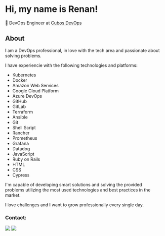 # Hi, my name is Renan!

💼 DevOps Engineer at [Cubos DevOps](https://cubos.io/devops?utm_source=post-blog)

## About
I am a DevOps professional, in love with the tech area and passionate about solving problems.

I have experiencie with the following technologies and platforms:
- Kubernetes
- Docker
- Amazon Web Services
- Google Cloud Platform
- Azure DevOps
- GitHub
- GitLab
- Terraform
- Ansible
- Git
- Shell Script
- Rancher
- Prometheus
- Grafana
- Datadog
- JavaScript
- Ruby on Rails
- HTML
- CSS
- Cypress

I'm capable of developing smart solutions and solving the provided problems utilizing the most used technologies and best practices in the market.

I love challenges and I want to grow professionally every single day.

### Contact:
<div> 
  <a href = "mailto:renancemm@gmail.com"><img src="https://img.shields.io/badge/Gmail-D14836?style=for-the-badge&logo=gmail&logoColor=white" target="_blank"></a>
  <a href="https://www.linkedin.com/in/renanmm" target="_blank"><img src="https://img.shields.io/badge/linkedin-%230077B5.svg?style=for-the-badge&logo=linkedin&logoColor=white" target="_blank"></a> 
</div>
